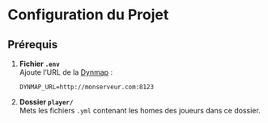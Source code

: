 # Configuration du Projet

## Prérequis

1. **Fichier `.env`**  
   Ajoute l’URL de la [Dynmap](https://www.spigotmc.org/resources/dynmap%C2%AE.274/) :  
   ```env
   DYNMAP_URL=http://monserveur.com:8123
   ```

2. **Dossier `player/`**  
   Mets les fichiers `.yml` contenant les homes des joueurs dans ce dossier.
